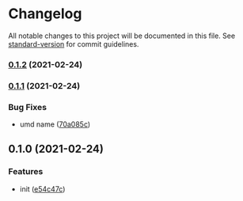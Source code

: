 # Changelog

All notable changes to this project will be documented in this file. See [standard-version](https://github.com/conventional-changelog/standard-version) for commit guidelines.

### [0.1.2](https://github.com/delight-rpc/http-client/compare/v0.1.1...v0.1.2) (2021-02-24)

### [0.1.1](https://github.com/delight-rpc/http-client/compare/v0.1.0...v0.1.1) (2021-02-24)


### Bug Fixes

* umd name ([70a085c](https://github.com/delight-rpc/http-client/commit/70a085c5c79009f0b5006103ee74f2e8209c72dc))

## 0.1.0 (2021-02-24)


### Features

* init ([e54c47c](https://github.com/delight-rpc/http-client/commit/e54c47cd3d7f84bfa2f1ba6eed1f381d704fda90))
